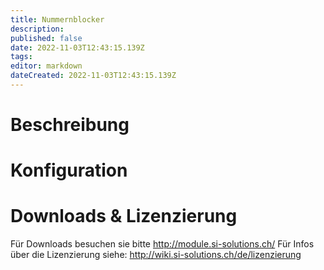 ```yaml
---
title: Nummernblocker
description: 
published: false
date: 2022-11-03T12:43:15.139Z
tags: 
editor: markdown
dateCreated: 2022-11-03T12:43:15.139Z
---
```


# Beschreibung

# Konfiguration

# Downloads & Lizenzierung
Für Downloads besuchen sie bitte http://module.si-solutions.ch/
Für Infos über die Lizenzierung siehe: http://wiki.si-solutions.ch/de/lizenzierung